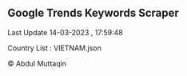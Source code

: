 

## Google Trends Keywords Scraper 
 
Last Update 14-03-2023 , 17:59:48

Country List :
VIETNAM.json



© Abdul Muttaqin 
